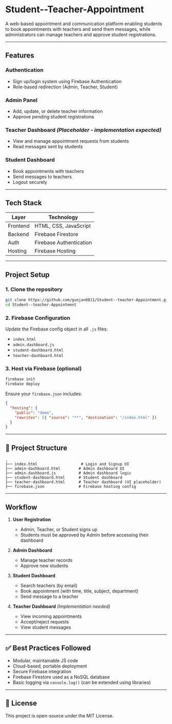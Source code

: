 # Student--Teacher-Appointment

A web-based appointment and communication platform enabling students to book appointments with teachers and send them messages, while administrators can manage teachers and approve student registrations.

---

## Features

### Authentication
- Sign up/login system using Firebase Authentication
- Role-based redirection (Admin, Teacher, Student)

###  Admin Panel
- Add, update, or delete teacher information
- Approve pending student registrations

###  Teacher Dashboard *(Placeholder - implementation expected)*
- View and manage appointment requests from students
- Read messages sent by students

###  Student Dashboard
- Book appointments with teachers
- Send messages to teachers
- Logout securely

---

##  Tech Stack

| Layer       | Technology       |
|-------------|------------------|
| Frontend    | HTML, CSS, JavaScript |
| Backend     | Firebase Firestore |
| Auth        | Firebase Authentication |
| Hosting     | Firebase Hosting |

---

##  Project Setup

### 1. Clone the repository
```bash
git clone https://github.com/gunjan0811/Student--teacher-Appointment.git
cd Student--teacher-Appointment
```

### 2. Firebase Configuration
Update the Firebase config object in all `.js` files:
- `index.html`
- `admin.dashboard.js`
- `student-dashboard.html`
- `teacher-dashboard.html`

### 3. Host via Firebase (optional)
```bash
firebase init
firebase deploy
```

Ensure your `firebase.json` includes:
```json
{
  "hosting": {
    "public": "demo",
    "rewrites": [{ "source": "**", "destination": "/index.html" }]
  }
}
```

---

## 📂 Project Structure

```
.
├── index.html                   # Login and Signup UI
├── admin-dashboard.html        # Admin dashboard UI
├── admin.dashboard.js          # Admin dashboard logic
├── student-dashboard.html      # Student dashboard
├── teacher-dashboard.html      # Teacher dashboard (UI placeholder)
├── firebase.json               # Firebase hosting config
```

---

##  Workflow

1. **User Registration**  
   - Admin, Teacher, or Student signs up
   - Students must be approved by Admin before accessing their dashboard

2. **Admin Dashboard**  
   - Manage teacher records
   - Approve new students

3. **Student Dashboard**  
   - Search teachers (by email)
   - Book appointment (with time, title, subject, department)
   - Send message to a teacher

4. **Teacher Dashboard** *(Implementation needed)*  
   - View incoming appointments
   - Accept/reject requests
   - View student messages

---

## ✅ Best Practices Followed

- Modular, maintainable JS code
- Cloud-based, portable deployment
- Secure Firebase integration
- Firebase Firestore used as a NoSQL database
- Basic logging via `console.log()` (can be extended using libraries)

---


## 📝 License

This project is open-source under the MIT License.
